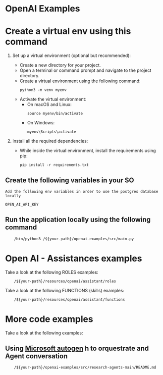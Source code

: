 # OpenAI Examples

# Create a virtual env using this command

1. Set up a virtual environment (optional but recommended):
   - Create a new directory for your project.
   - Open a terminal or command prompt and navigate to the project directory.
   - Create a virtual environment using the following command:
     ```
     python3 -m venv myenv
     ```
   - Activate the virtual environment:
     - On macOS and Linux:
       ```
       source myenv/bin/activate
       ```
     - On Windows:
       ```
       myenv\Scripts\activate
       ```

2. Install all the required dependencies:
   - While inside the virtual environment, install the requirements using pip:
     ```
     pip install -r requirements.txt
     ```
## Create the following variables in your SO

    Add the following env variables in order to use the postgres database locally

    OPEN_AI_API_KEY

## Run the application locally using the following command

```
    /bin/python3 /${your-path}/openai-examples/src/main.py
```

# Open AI - Assistances examples 

Take a look at the following ROLES examples:

```
    /${your-path}/resources/openai/assistant/roles
```

Take a look at the following FUNCTIONS (skills) examples:

```
    /${your-path}/resources/openai/assistant/functions
```

# More code examples 

Take a look at the following examples:

## Using [Microsoft autogen](ttps://www.microsoft.com/en-us/research/project/autogen/) h to orquestrate and Agent conversation

```
    /${your-path}/openai-examples/src/research-agents-main/README.md
```
